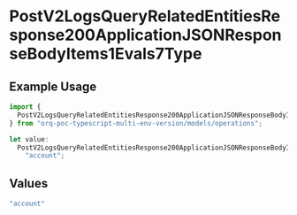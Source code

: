 # PostV2LogsQueryRelatedEntitiesResponse200ApplicationJSONResponseBodyItems1Evals7Type

## Example Usage

```typescript
import {
  PostV2LogsQueryRelatedEntitiesResponse200ApplicationJSONResponseBodyItems1Evals7Type,
} from "orq-poc-typescript-multi-env-version/models/operations";

let value:
  PostV2LogsQueryRelatedEntitiesResponse200ApplicationJSONResponseBodyItems1Evals7Type =
    "account";
```

## Values

```typescript
"account"
```